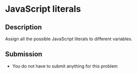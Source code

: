 # JavaScript literals

## Description
Assign all the possible JavaScript literals to different variables.

## Submission
- You do not have to submit anything for this problem